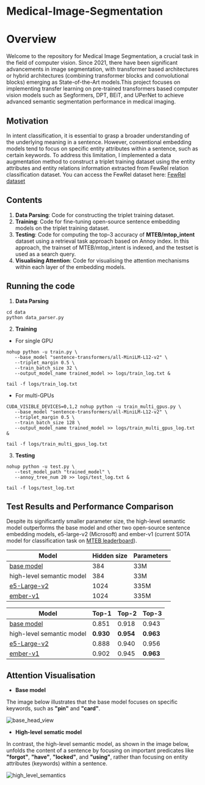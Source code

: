 # Medical-Image-Segmentation
# Overview
Welcome to the repository for Medical Image Segmentation, a crucial task in the field of computer vision. Since 2021, there have been significant advancements in image segmentation, with transformer based architectures or hybrid architectures (combining transformer blocks and convolutional blocks) emerging as State-of-the-Art models.This project focuses on implementing transfer learning on pre-trained transformers based computer vision models such as Segformers, DPT, BEiT, and UPerNet to achieve advanced semantic segmentation performance in medical imaging. 

## Motivation
In intent classification, it is essential to grasp a broader understanding of the underlying meaning in a sentence. However, conventional embedding models tend to focus on specific entity attributes within a sentence, such as certain keywords. To address this limitation, I implemented a data augmentation method to construct a triplet training dataset using the entity attributes and entity relations information extracted from FewRel relation classification dataset. You can access the FewRel dataset here: [FewRel dataset](https://paperswithcode.com/dataset/fewrel)

## Contents
1. **Data Parsing**: Code for constructing the triplet training dataset.
2. **Training**: Code for fine-tuning open-source sentence embedding models on the triplet training dataset.
3. **Testing**: Code for computing the top-3 accuracy of **MTEB/mtop_intent** dataset using a retrieval task approach based on Annoy index. In this approach, the trainset of MTEB/mtop_intent is indexed, and the testset is used as a search query.
4. **Visualising Attention**: Code for visualising the attention mechanisms within each layer of the embedding models.

## Running the code
1. **Data Parsing**
```
cd data
python data_parser.py
```

2. **Training**
   
- For single GPU
```
nohup python -u train.py \
   --base_model "sentence-transformers/all-MiniLM-L12-v2" \
   --triplet_margin 0.5 \
   --train_batch_size 32 \
   --output_model_name trained_model >> logs/train_log.txt &

tail -f logs/train_log.txt
```

* For multi-GPUs
```
CUDA_VISIBLE_DEVICES=0,1,2 nohup python -u train_multi_gpus.py \
   --base_model "sentence-transformers/all-MiniLM-L12-v2" \
   --triplet_margin 0.5 \
   --train_batch_size 128 \
   --output_model_name trained_model >> logs/train_multi_gpus_log.txt &

tail -f logs/train_multi_gpus_log.txt
```

3. **Testing**
```
nohup python -u test.py \
   --test_model_path "trained_model" \
   --annoy_tree_num 20 >> logs/test_log.txt &

tail -f logs/test_log.txt
```
## Test Results and Performance Comparison
Despite its significantly smaller parameter size, the high-level semantic model outperforms the base model and other two open-source sentence embedding models, e5-large-v2 (Microsoft) and ember-v1 (current SOTA model for classification task on [MTEB leaderboard](https://huggingface.co/spaces/mteb/leaderboard)).

|Model|Hidden size|Parameters|
|---|---|---|
|[base model](https://huggingface.co/sentence-transformers/all-MiniLM-L12-v2)|384|33M|
|high-level semantic model|384|33M|
|[e5-Large-v2](https://huggingface.co/embaas/sentence-transformers-e5-large-v2)|1024|335M|
|[ember-v1](https://huggingface.co/llmrails/ember-v1)|1024|335M|

|Model|Top-1|Top-2|Top-3|
|---|---|---|---|
|[base model](https://huggingface.co/sentence-transformers/all-MiniLM-L12-v2)|0.851|0.918|0.943|
|high-level semantic model|**0.930**|**0.954**|**0.963**|
|[e5-Large-v2](https://huggingface.co/embaas/sentence-transformers-e5-large-v2)|0.888|0.940|0.956|
|[ember-v1](https://huggingface.co/llmrails/ember-v1)|0.902|0.945|**0.963**|

## Attention Visualisation

- **Base model**

The image below illustrates that the base model focuses on specific keywords, such as **"pin"** and **"card"**.
   
![base_head_view](https://github.com/JaeL17/high-level-semantics-embedding-model/assets/73643391/143ac834-ad9a-43d7-b0c2-d3bd15446279)


* **High-level sematic model**

In contrast, the high-level semantic model, as shown in the image below, unfolds the content of a sentence by focusing on important predicates like **"forgot"**, **"have"**, **"locked"**, and **"using"**, rather than focusing on entity attributes (keywords) within a sentence.

![high_level_semantics](https://github.com/JaeL17/high-level-semantics-embedding-model/assets/73643391/5e2cb81c-cbf0-4cc6-94db-fb82562964e7)
